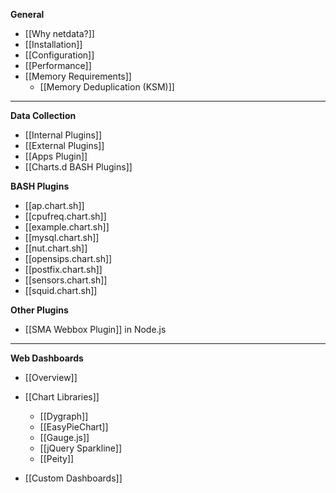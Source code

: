 **General**
* [[Why netdata?]]
* [[Installation]]
* [[Configuration]]
* [[Performance]]
* [[Memory Requirements]]
    - [[Memory Deduplication (KSM)]]
---

**Data Collection**
* [[Internal Plugins]]
* [[External Plugins]]
* [[Apps Plugin]]
* [[Charts.d BASH Plugins]]

**BASH Plugins**
* [[ap.chart.sh]]
* [[cpufreq.chart.sh]]
* [[example.chart.sh]]
* [[mysql.chart.sh]]
* [[nut.chart.sh]]
* [[opensips.chart.sh]]
* [[postfix.chart.sh]]
* [[sensors.chart.sh]]
* [[squid.chart.sh]]

**Other Plugins**
* [[SMA Webbox Plugin]] in Node.js

---

**Web Dashboards**
* [[Overview]]
* [[Chart Libraries]]
    - [[Dygraph]]
    - [[EasyPieChart]]
    - [[Gauge.js]]
    - [[jQuery Sparkline]]
    - [[Peity]]

* [[Custom Dashboards]]

